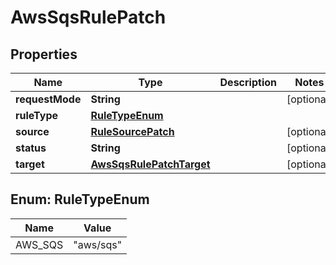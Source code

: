 

# AwsSqsRulePatch


## Properties

| Name | Type | Description | Notes |
|------------ | ------------- | ------------- | -------------|
|**requestMode** | **String** |  |  [optional] |
|**ruleType** | [**RuleTypeEnum**](#RuleTypeEnum) |  |  |
|**source** | [**RuleSourcePatch**](RuleSourcePatch.md) |  |  [optional] |
|**status** | **String** |  |  [optional] |
|**target** | [**AwsSqsRulePatchTarget**](AwsSqsRulePatchTarget.md) |  |  [optional] |



## Enum: RuleTypeEnum

| Name | Value |
|---- | -----|
| AWS_SQS | &quot;aws/sqs&quot; |



